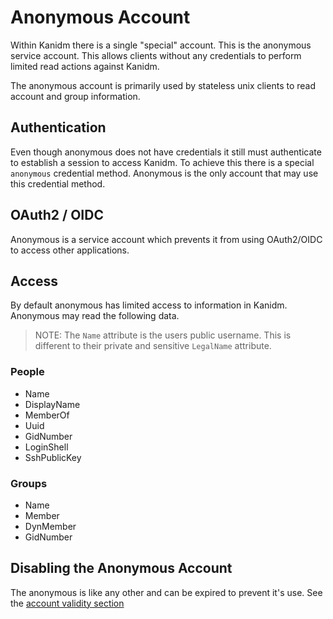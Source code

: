 # Anonymous Account

Within Kanidm there is a single "special" account. This is the anonymous service account. This
allows clients without any credentials to perform limited read actions against Kanidm.

The anonymous account is primarily used by stateless unix clients to read account and group
information.

## Authentication

Even though anonymous does not have credentials it still must authenticate to establish a session to
access Kanidm. To achieve this there is a special `anonymous` credential method. Anonymous is the
only account that may use this credential method.

## OAuth2 / OIDC

Anonymous is a service account which prevents it from using OAuth2/OIDC to access other
applications.

## Access

By default anonymous has limited access to information in Kanidm. Anonymous may read the following
data.

> NOTE: The `Name` attribute is the users public username. This is different to their private and
> sensitive `LegalName` attribute.

### People

- Name
- DisplayName
- MemberOf
- Uuid
- GidNumber
- LoginShell
- SshPublicKey

### Groups

- Name
- Member
- DynMember
- GidNumber

## Disabling the Anonymous Account

The anonymous is like any other and can be expired to prevent it's use. See the
[account validity section](./people#account-validity)
